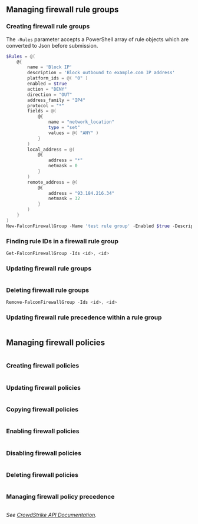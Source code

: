 ## Managing firewall rule groups
### Creating firewall rule groups
The `-Rules` parameter accepts a PowerShell array of rule objects which are converted to Json before submission.
```powershell
$Rules = @(
    @{
        name = 'Block IP'
        description = 'Block outbound to example.com IP address'
        platform_ids = @( "0" )
        enabled = $true
        action = "DENY"
        direction = "OUT"
        address_family = "IP4"
        protocol = "*"
        fields = @(
            @{
                name = "network_location"
                type = "set"
                values = @( "ANY" )
            }
        )
        local_address = @(
            @{
                address = "*"
                netmask = 0
            }
        )
        remote_address = @(
            @{
                address = "93.184.216.34"
                netmask = 32
            }
        )
    }
)
New-FalconFirewallGroup -Name 'test rule group' -Enabled $true -Description 'describing a rule group' -Rules $Rules
```
### Finding rule IDs in a firewall rule group
```powershell
Get-FalconFirewallGroup -Ids <id>, <id>
```
### Updating firewall rule groups
```powershell
```
### Deleting firewall rule groups
```powershell
Remove-FalconFirewallGroup -Ids <id>, <id>
```
### Updating firewall rule precedence within a rule group
```powershell
```
## Managing firewall policies
```powershell
```
### Creating firewall policies
```powershell
```
### Updating firewall policies
```powershell
```
### Copying firewall policies
```powershell
```
### Enabling firewall policies
```powershell
```
### Disabling firewall policies
```powershell
```
### Deleting firewall policies
```powershell
```
### Managing firewall policy precedence
```powershell
```
_See [CrowdStrike API Documentation](https://falcon.crowdstrike.com/support/documentation/107/falcon-firewall-management-apis)._